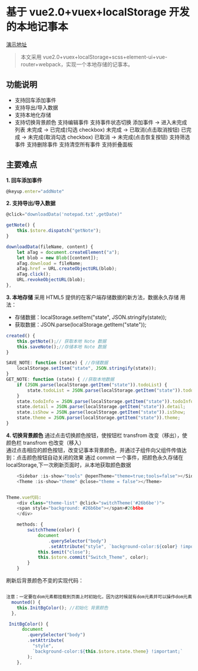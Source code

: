 # 基于 vue2.0+vuex+localStorage 开发的本地记事本

<a href="http://mona2544.gitee.io/notepad-personal/dist/#/all">演示地址</a>

> 本文采用 vue2.0+vuex+localStorage+scss+element-ui+vue-router+webpack，实现一个本地存储的记事本。

## 功能说明

- 支持回车添加事件
- 支持导出/导入数据
- 支持本地化存储
- 支持切换背景颜色
  支持编辑事件
  支持事件状态切换
  添加事件 -> 进入未完成列表
  未完成 -> 已完成(勾选 checkbox)
  未完成 -> 已取消(点击取消按钮)
  已完成 -> 未完成(取消勾选 checkbox)
  已取消 -> 未完成(点击恢复按钮)
  支持筛选事件
  支持删除事件
  支持清空所有事件
  支持折叠面板

## 主要难点

**1. 回车添加事件**

```javascript
@keyup.enter="addNote"
```

**2. 支持导出/导入数据**

```javascript
@click="downloadData('notepad.txt',getDate)"

getNote() {
    this.$store.dispatch("getNote");
}

downloadData(fileName, content) {
    let aTag = document.createElement("a");
    let blob = new Blob([content]);
    aTag.download = fileName;
    aTag.href = URL.createObjectURL(blob);
    aTag.click();
    URL.revokeObjectURL(blob);
},
```

**3. 本地存储**
采用 HTML5 提供的在客户端存储数据的新方法，数据永久存储
用法：

- 存储数据：localStorage.setItem("state", JSON.stringify(state));
- 获取数据：JSON.parse(localStorage.getItem("state"));

```javascript
created() {
    this.getNote();// 获取本地 Note 数据
    this.saveNote();//存储本地 Note 数据
}

SAVE_NOTE: function (state) { //存储数据
    localStorage.setItem("state", JSON.stringify(state));
}
GET_NOTE: function (state) { //获取本地数据
    if (JSON.parse(localStorage.getItem("state")).todoList) {
        state.todoList = JSON.parse(localStorage.getItem("state")).todoList;
    }
    state.todoInfo = JSON.parse(localStorage.getItem("state")).todoInfo;
    state.detail = JSON.parse(localStorage.getItem("state")).detail;
    state.isShow = JSON.parse(localStorage.getItem("state")).isShow;
    state.theme = JSON.parse(localStorage.getItem("state")).theme;
}
```

**4. 切换背景颜色**
通过点击切换颜色按钮，使按钮栏 transfrom 改变（移出），使颜色栏 transfrom 也改变（移入）  
通过点击相应的颜色按钮，改变记事本背景颜色，并通过子组件向父组件传值达到：点击颜色按钮自动关闭的效果
通过 commit 一个事件，把颜色永久存储在 localStorage,下一次刷新页面时，从本地获取颜色数据

```javascript
    <Sidebar :is-show="tools" @openTheme="theme=true;tools=false"></Sidebar>
    <Theme :is-show="theme" @close="theme = false"></Theme>


Theme.vue代码:
    <div class="theme-list" @click="switchTheme('#26b6be')">
    <span style="background: #26b6be"></span>#26b6be
    </div>

    methods: {
        switchTheme(color) {
            document
                .querySelector("body")
                .setAttribute("style", `background-color:${color} !important;`);
            this.$emit("close");
            this.$store.commit("Switch_Theme", color);
        }
    }

```

刷新后背景颜色不变的实现代码：

```javascript

注意：一定要在dom元素都挂载到页面上时初始化，因为这时候就有dom元素并可以操作dom元素了
  mounted() {
    this.InitBgColor(); //初始化 背景颜色
  },

 InitBgColor() {
      document
        .querySelector("body")
        .setAttribute(
          "style",
          `background-color:${this.$store.state.theme} !important;`
        );
    },
```
